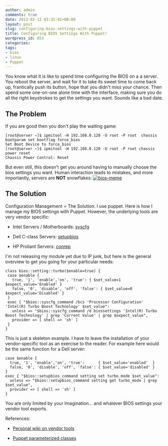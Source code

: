 ```yaml
---
author: admin
comments: true
date: 2013-02-12 03:35:01+00:00
layout: post
slug: configuring-bios-settings-with-puppet
title: Configuring BIOS Settings With Puppet!
wordpress_id: 853
categories:
tags:
- bios
- linux
- Puppet
---
```


You know what it is like to spend time configuring the BIOS on a a server. You reboot the server, and wait for it to take its sweet time to come back up, frantically push its button, hope that you didn't miss your chance. Then spend some one-on-one alone time with the interface, making sure you do all the right keystrokes to get the settings you want. Sounds like a bad date.


## The Problem


If you are good then you don't play the waiting game:

    
    [root@server ~]$ ipmitool -H 192.168.0.120 -U root -P root  chassis bootparam set bootflag force_bios
    Set Boot Device to force_bios
    [root@server ~]$ ipmitool -H 192.168.0.120 -U root -P root chassis power reset
    Chassis Power Control: Reset


But even still, this doesn't get you around having to manually choose the bios settings you want. Human interaction leads to mistakes, and more importantly, servers are **NOT** snowflakes:
[![bios-meme](/uploads/bios-meme.jpg)](/uploads/bios-meme.jpg)


## The Solution


Configuration Management = The Solution. I use puppet. Here is how I manage my BIOS settings with Puppet.
However, the underlying tools are very vendor specific:



	
  * Intel Servers / Motherboards: [syscfg](http://downloadcenter.intel.com/Detail_Desc.aspx?DwnldID=16921)

	
  * Dell C-class Servers: [setupbios](http://poweredgec.com/files/)

	
  * HP Proliant Servers: [conrep](http://h18004.www1.hp.com/products/servers/management/toolkit/stk/index.html)


I'm not releasing my module yet due to IP junk, but here is the general overview to get you going for your particular needs:

    
    class bios::setting::turbo($enable=true) {
     case $enable {
       true, '1', 'enable','on', 'true': { $set_value=1 $expect_value='Enabled' }
       false, '0', 'disable', 'off', 'false': { $set_value=0 $expect_value='Disabled' }
     }
     exec { "$bios::syscfg_command /bcs 'Processor Configuration' 'Intel(R) Turbo Boost Technology' $set_value":
       unless => "$bios::syscfg_command /d biossettings 'Intel(R) Turbo Boost Technology' | grep 'Current Value' | grep $expect_value",
       provider => [ shell => 'sh' ]
     }
    }


This is just a skeleton example. I have to leave the installation of your vendor-specific tool as an exercise to the reader. For example here would be the same function for a Dell server:

    
    case $enable {
      true, '1', 'enable','on', 'true':      { $set_value='enabled'  }
      false, '0', 'disable', 'off', 'false': { $set_value='disabled' }
    }
    exec { "$bios::setupbios_command setting set turbo_mode $set_value":
      unless => "$bios::setupbios_command setting get turbo_mode | grep $set_value",
      provider => [ shell => 'sh' ]
    }
    


You are only limited by your Imagination... and whatever BIOS settings your vendor tool exports.

References:




  * [Personal wiki on vendor tools](https://wiki.xkyle.com/Configuing_BIOS_From_Linux)


  * [Puppet parameterized classes](http://docs.puppetlabs.com/guides/parameterized_classes.html)



